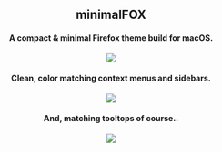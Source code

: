 <h2 align="center">minimalFOX</h2>

<h4 align="center">A compact & minimal Firefox theme build for macOS.</h4>

<p align="center"><img src="https://i.imgur.com/JK0FsDG.png"></img></p1>

<h4 align="center">Clean, color matching context menus and sidebars.</h4>

<p align="center"><img src="https://i.imgur.com/8IuDUCl.png"></img></p1>

<h4 align="center">And, matching tooltops of course..</h4>

<p align="center"><img src="https://i.imgur.com/gSfq4l7.png"></img></p1>
